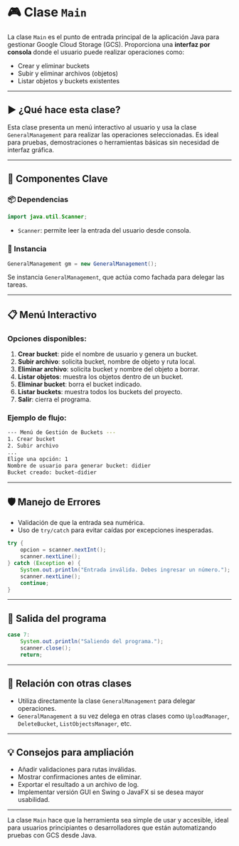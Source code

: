 # 🎮 Clase `Main`

La clase `Main` es el punto de entrada principal de la aplicación Java para gestionar Google Cloud Storage (GCS). Proporciona una **interfaz por consola** donde el usuario puede realizar operaciones como:

* Crear y eliminar buckets
* Subir y eliminar archivos (objetos)
* Listar objetos y buckets existentes

---

## ▶️ ¿Qué hace esta clase?

Esta clase presenta un menú interactivo al usuario y usa la clase `GeneralManagement` para realizar las operaciones seleccionadas. Es ideal para pruebas, demostraciones o herramientas básicas sin necesidad de interfaz gráfica.

---

## 🧱 Componentes Clave

### 📦 Dependencias

```java
import java.util.Scanner;
```

* `Scanner`: permite leer la entrada del usuario desde consola.

### 🧠 Instancia

```java
GeneralManagement gm = new GeneralManagement();
```

Se instancia `GeneralManagement`, que actúa como fachada para delegar las tareas.

---

## 📋 Menú Interactivo

### Opciones disponibles:

1. **Crear bucket**: pide el nombre de usuario y genera un bucket.
2. **Subir archivo**: solicita bucket, nombre de objeto y ruta local.
3. **Eliminar archivo**: solicita bucket y nombre del objeto a borrar.
4. **Listar objetos**: muestra los objetos dentro de un bucket.
5. **Eliminar bucket**: borra el bucket indicado.
6. **Listar buckets**: muestra todos los buckets del proyecto.
7. **Salir**: cierra el programa.

### Ejemplo de flujo:

```bash
--- Menú de Gestión de Buckets ---
1. Crear bucket
2. Subir archivo
...
Elige una opción: 1
Nombre de usuario para generar bucket: didier
Bucket creado: bucket-didier
```

---

## 🛡️ Manejo de Errores

* Validación de que la entrada sea numérica.
* Uso de `try/catch` para evitar caídas por excepciones inesperadas.

```java
try {
    opcion = scanner.nextInt();
    scanner.nextLine();
} catch (Exception e) {
    System.out.println("Entrada inválida. Debes ingresar un número.");
    scanner.nextLine();
    continue;
}
```

---

## 🚪 Salida del programa

```java
case 7:
    System.out.println("Saliendo del programa.");
    scanner.close();
    return;
```

---

## 🧩 Relación con otras clases

* Utiliza directamente la clase `GeneralManagement` para delegar operaciones.
* `GeneralManagement` a su vez delega en otras clases como `UploadManager`, `DeleteBucket`, `ListObjectsManager`, etc.

---

## 💡 Consejos para ampliación

* Añadir validaciones para rutas inválidas.
* Mostrar confirmaciones antes de eliminar.
* Exportar el resultado a un archivo de log.
* Implementar versión GUI en Swing o JavaFX si se desea mayor usabilidad.

---

La clase `Main` hace que la herramienta sea simple de usar y accesible, ideal para usuarios principiantes o desarrolladores que están automatizando pruebas con GCS desde Java.
